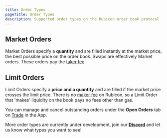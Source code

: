```yaml
---
title: Order Types
pageTitle: Order Types
description: Supported order types on the Rubicon order book protocol
---
```



## Market Orders

Market Orders specify a **quantity** and are filled instantly at the market price, the best possible price on the order book. Swaps are effectively Market orders. These orders pay the [taker fee](fees.md#trading-fees).

## Limit Orders

Limit Orders specify a **price and a quantity** and are filled if the market price crosses the limit price. There is no [maker fee](fees.md#trading-fees) on Rubicon, so a Limit Order that 'makes' liquidity on the book pays no fees other than gas.

You can manage and cancel outstanding orders under the **Open Orders** tab on [Trade](https://app.rubicon.finance/trade) in the App.



More order types are currently under development, join our [**Discord**](https://discord.com/invite/E7pS24J) and let us know what types you want to see!
